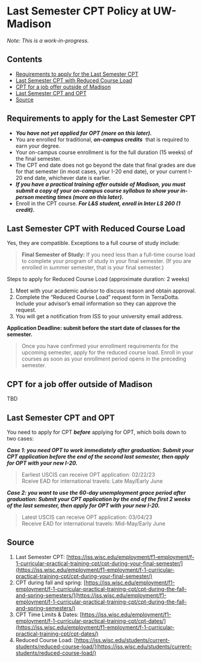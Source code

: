 # Last Semester CPT Policy at UW-Madison
*Note: This is a work-in-progress.*

## Contents
- [Requirements to apply for the Last Semester CPT](#Requirements-to-apply-for-the-Last-Semester-CPT)
- [Last Semester CPT with Reduced Course Load](#Last-Semester-CPT-with-Reduced-Course-Load)
- [CPT for a job offer outside of Madison](#CPT-for-a-job-offer-outside-of-Madison)
- [Last Semester CPT and OPT](#Last-Semester-CPT-and-OPT)
- [Source](#Source)

## Requirements to apply for the Last Semester CPT

- ***You have not yet applied for OPT (more on this later).***
- You are enrolled for traditional, ***on-campus credits***
 that is required to earn your degree.
- Your on-campus course enrollment is for the full duration (15 weeks) of the final semester.
- The CPT end date does not go beyond the date that final grades are due for that semester (in most cases, your I-20 end date), or your current I-20 end date, whichever date is earlier.
- ***If you have a practical training offer outside of Madison, you must submit a copy of your on-campus course syllabus to show your in-person meeting times (more on this later).***
- Enroll in the CPT course. ***For L&S student, enroll in Inter LS 260 (1 credit).***

## Last Semester CPT with Reduced Course Load

Yes, they are compatible. Exceptions to a full course of study include:

>**Final Semester of Study:**
>If you need less than a full-time course load to complete your program of study in your final semester. (If you are enrolled in summer semester, that is your final semester.)

Steps to apply for Reduced Course Load (approximate duration: 2 weeks)

1. Meet with your academic advisor to discuss reason and obtain approval.
2. Complete the “Reduced Course Load” request form in TerraDotta. Include your advisor’s email information so they can approve the request.
3. You will get a notification from ISS to your university email address.

**Application Deadline: submit before the start date of classes for the semester.**
>Once you have confirmed your enrollment requirements for the upcoming semester, apply for the reduced course load. Enroll in your courses as soon as your enrollment period opens in the preceding semester.

## CPT for a job offer outside of Madison

TBD

## Last Semester CPT and OPT

You need to apply for CPT ***before*** applying for OPT, which boils down to two cases:

***Case 1: you need OPT to work immediately after graduation: Submit your CPT application before the end of the second last semester, then apply for OPT with your new I-20.***
> Earliest USCIS can receive OPT application: 02/22/23  
> Rceive EAD for international travels: Late May/Early June

***Case 2: you want to use the 60-day unemployment grace period after graduation: Submit your CPT application by the end of the first 2 weeks of the last semester, then apply for OPT with your new I-20.***
> Latest USCIS can receive OPT application: 03/04/23  
> Receive EAD for international travels: Mid-May/Early June

## Source

1. Last Semester CPT: [https://iss.wisc.edu/employment/f1-employment/f-1-curricular-practical-training-cpt/cpt-during-your-final-semester/](https://iss.wisc.edu/employment/f1-employment/f-1-curricular-practical-training-cpt/cpt-during-your-final-semester/)
2. CPT during fall and spring: [https://iss.wisc.edu/employment/f1-employment/f-1-curricular-practical-training-cpt/cpt-during-the-fall-and-spring-semesters/](https://iss.wisc.edu/employment/f1-employment/f-1-curricular-practical-training-cpt/cpt-during-the-fall-and-spring-semesters/)
3. CPT Time Limits & Dates: [https://iss.wisc.edu/employment/f1-employment/f-1-curricular-practical-training-cpt/cpt-dates/](https://iss.wisc.edu/employment/f1-employment/f-1-curricular-practical-training-cpt/cpt-dates/)
4. Reduced Course Load: [https://iss.wisc.edu/students/current-students/reduced-course-load/](https://iss.wisc.edu/students/current-students/reduced-course-load/)
